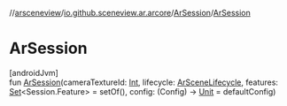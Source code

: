//[arsceneview](../../../index.md)/[io.github.sceneview.ar.arcore](../index.md)/[ArSession](index.md)/[ArSession](-ar-session.md)

# ArSession

[androidJvm]\
fun [ArSession](-ar-session.md)(cameraTextureId: [Int](https://kotlinlang.org/api/latest/jvm/stdlib/kotlin/-int/index.html), lifecycle: [ArSceneLifecycle](../../io.github.sceneview.ar/-ar-scene-lifecycle/index.md), features: [Set](https://kotlinlang.org/api/latest/jvm/stdlib/kotlin.collections/-set/index.html)&lt;Session.Feature&gt; = setOf(), config: (Config) -&gt; [Unit](https://kotlinlang.org/api/latest/jvm/stdlib/kotlin/-unit/index.html) = defaultConfig)
